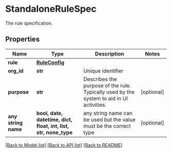 # StandaloneRuleSpec

The rule specification. 

## Properties
Name | Type | Description | Notes
------------ | ------------- | ------------- | -------------
**rule** | [**RuleConfig**](RuleConfig.md) |  | 
**org_id** | **str** | Unique identifier | 
**purpose** | **str** | Describes the purpose of the rule. Typically used by the system to aid in UI activities.  | [optional] 
**any string name** | **bool, date, datetime, dict, float, int, list, str, none_type** | any string name can be used but the value must be the correct type | [optional]

[[Back to Model list]](../README.md#documentation-for-models) [[Back to API list]](../README.md#documentation-for-api-endpoints) [[Back to README]](../README.md)


